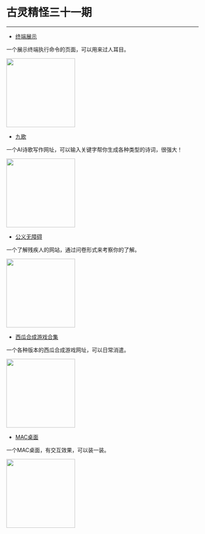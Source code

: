 # 古灵精怪三十一期
---

- [终端展示](https://svenstaro.github.io/genact/)

一个展示终端执行命令的页面，可以用来过人耳目。

<img width="180px" bor src="//cdn.jsdelivr.net/gh/caix-github/pics-storage/f31120240517.png">

- [九歌](https://jiuge.thunlp.org/cangtou.html)

一个AI诗歌写作网址，可以输入关键字帮你生成各种类型的诗词，很强大！

<img width="180px" bor src="//cdn.jsdelivr.net/gh/caix-github/pics-storage/f31220240517.png">

- [公义无障碍](https://gywuzhangai.com/)

一个了解残疾人的网站，通过问卷形式来考察你的了解。

<img width="180px" bor src="//cdn.jsdelivr.net/gh/caix-github/pics-storage/f31320240517.png">

- [西瓜合成游戏合集](https://suika-game.io/)

一个各种版本的西瓜合成游戏网址，可以日常消遣。

<img width="180px" bor src="//cdn.jsdelivr.net/gh/caix-github/pics-storage/f31420240517.png">

- [MAC桌面](https://www.macos-web.app/)

一个MAC桌面，有交互效果，可以装一装。

<img width="180px" bor src="//cdn.jsdelivr.net/gh/caix-github/pics-storage/f31520240517.png">